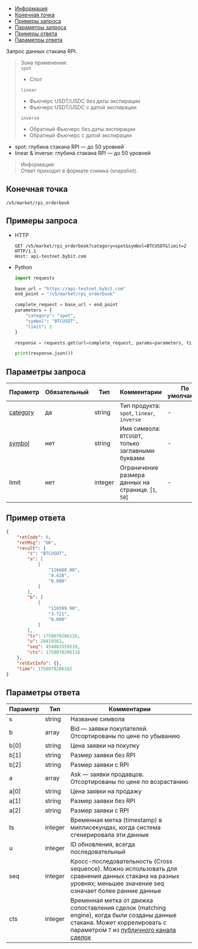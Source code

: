 - [Информация](#информация)
- [Конечная точка](#конечная-точка)
- [Примеры запроса](#примеры-запроса)
- [Параметры запроса](#параметры-запроса)
- [Примеры ответа](#примеры-ответа)
- [Параметры ответа](#параметры-ответа)

<a id="информация"></a>

Запрос данных стакана RPI.

>Зона применения:  
>`spot`
>
> - Спот
>
>`linear`
>
> - Фьючерс USDT/USDC без даты экспирации  
> - Фьючерс USDT/USDC с датой экспирации
>
>`inverse`
>
> - Обратный Фьючерс без даты экспирации
> - Обратный Фьючерс с датой экспирации
>

- spot: глубина стакана RPI — до 50 уровней  
- linear & inverse: глубина стакана RPI — до 50 уровней  

>Информация:  
>Ответ приходит в формате снимка (snapshot).

<a id="конечная-точка"></a>

## Конечная точка

`/v5/market/rpi_orderbook`

<a id="примеры-запроса"></a>

## Примеры запроса

- HTTP

  ```http
  GET /v5/market/rpi_orderbook?category=spot&symbol=BTCUSDT&limit=2 HTTP/1.1
  Host: api-testnet.bybit.com
  ```

- Python

  ```python
  import requests

  base_url = "https://api-testnet.bybit.com"
  end_point = "/v5/market/rpi_orderbook"

  complete_request = base_url + end_point
  parameters = {
      "category": "spot",
      "symbol": "BTCUSDT",
      "limit": 2
  }
  
  response = requests.get(url=complete_request, params=parameters, timeout=10)

  print(response.json())
  ```

<a id="параметры-запроса"></a>

## Параметры запроса

|Параметр  	                  |Обязательный	 |Тип   	  |Комментарии                       |По умолчанию|
|-----------------------------|--------------|------------|----------------------------------|------------|
|[category](<../20.Определения значений в запросах и ответах.md#category>)  |да            |string    |Тип продукта: `spot`, `linear`, `inverse`   |-           |
|[symbol](<../20.Определения значений в запросах и ответах.md#symbol>)	  |нет           |string    |Имя символа: `BTCUSDT`, только заглавными буквами |-           |
|limit             |нет      	 |integer   |Ограничение размера данных на странице. [`1`, `50`]                                                           |-       |

<a id="примеры-ответа"></a>

## Пример ответа

```json
{
    "retCode": 0,
    "retMsg": "OK",
    "result": {
        "s": "BTCUSDT",
        "a": [
            [
                "116600.00",
                "4.428",
                "0.000"
            ]
        ],
        "b": [
            [
                "116599.90",
                "3.721",
                "0.000"
            ]
        ],
        "ts": 1758078286128,
        "u": 28419362,
        "seq": 454803359210,
        "cts": 1758078286118
    },
    "retExtInfo": {},
    "time": 1758078286162
}
```

<a id="параметры-ответа"></a>

## Параметры ответа

|Параметр  |Тип       |Комментарии                                             |
|----------|----------|--------------------------------------------------------|
|s  |string       |Название символа                                             |
|b  |array       |Bid — заявки покупателей. Отсортированы по цене по убыванию       |
|b[0]  |string       |Цена заявки на покупку                                             |
|b[1]  |string       |Размер заявки без RPI                                              |
|b[2]  |string       |Размер заявки с RPI                                             |
|a  |array       |Ask — заявки продавцов. Отсортированы по цене по возрастанию       |
|a[0]  |string       |Цена заявки на продажу                                             |
|a[1]  |string       |Размер заявки без RPI                                             |
|a[2]  |string       |Размер заявки с RPI                                             |
|ts  |integer       |Временная метка (timestamp) в миллисекундах, когда система сгенерировала эти данные    |
|u  |integer       |ID обновления, всегда последовательный                                             |
|seq  |integer       |Кросс-последовательность (Cross sequence). Можно использовать для сравнения данных стакана на разных уровнях; меньшее значение seq означает более ранние данные               |
|cts  |integer       |Временная метка от движка сопоставления сделок (matching engine), когда были созданы данные стакана. Может коррелировать с параметром `T` из [публичного канала сделок](#)                                             |
